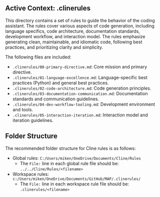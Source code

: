 ## Active Context: .clinerules

This directory contains a set of rules to guide the behavior of the coding assistant. The rules cover various aspects of code generation, including language specifics, code architecture, documentation standards, development workflow, and interaction model. The rules emphasize generating clean, maintainable, and idiomatic code, following best practices, and prioritizing clarity and simplicity.

The following files are included:

*   `.clinerules/00-primary-directive.md`: Core mission and primary directive.
*   `.clinerules/01-language-excellence.md`: Language-specific best practices (Python) and general best practices.
*   `.clinerules/02-code-architecture.md`: Code generation principles.
*   `.clinerules/03-documentation-communication.md`: Documentation standards and communication guidelines.
*   `.clinerules/04-dev-workflow-tooling.md`: Development environment and tools.
*   `.clinerules/05-interaction-iteration.md`: Interaction model and iteration guidelines.

## Folder Structure

The recommended folder structure for Cline rules is as follows:

- Global rules: `C:/Users/miken/OneDrive/Documents/Cline/Rules`
  - The `File:` line in each global rule file should be: `../../Cline/Rules/<filename>`
- Workspace rules: `c:/Users/miken/OneDrive/Documents/GitHub/MAP/.clinerules/`
  - The `File:` line in each workspace rule file should be: `.clinerules/<filename>`
